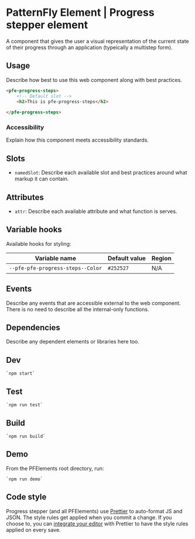 # PatternFly Element | Progress stepper element
A component that gives the user a visual representation of the current state of their progress through an application (typeically a multistep form).

## Usage
Describe how best to use this web component along with best practices.

```html
<pfe-progress-steps>
    <!-- Default slot -->
    <h2>This is pfe-progress-steps</h2>
    
</pfe-progress-steps>
```

### Accessibility
Explain how this component meets accessibility standards.

## Slots

- `namedSlot`: Describe each available slot and best practices around what markup it can contain.

## Attributes

- `attr`: Describe each available attribute and what function is serves.

## Variable hooks

Available hooks for styling:

| Variable name | Default value | Region |
| --- | --- | --- |
| `--pfe-pfe-progress-steps--Color` | `#252527` | N/A |

## Events
Describe any events that are accessible external to the web component. There is no need to describe all the internal-only functions.


## Dependencies
Describe any dependent elements or libraries here too.

## Dev

    `npm start`

## Test

    `npm run test`

## Build

    `npm run build`

## Demo

From the PFElements root directory, run:

    `npm run demo`

## Code style

Progress stepper (and all PFElements) use [Prettier][prettier] to auto-format JS and JSON. The style rules get applied when you commit a change. If you choose to, you can [integrate your editor][prettier-ed] with Prettier to have the style rules applied on every save.

[prettier]: https://github.com/prettier/prettier/
[prettier-ed]: https://prettier.io/docs/en/editors.html
[web-component-tester]: https://github.com/Polymer/web-component-tester
